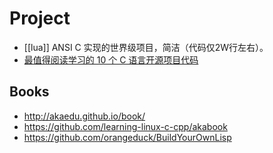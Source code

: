 # Project
- [[lua]] ANSI C 实现的世界级项目，简洁（代码仅2W行左右）。
- [最值得阅读学习的 10 个 C 语言开源项目代码](http://blog.jobbole.com/79023/)


## Books
- http://akaedu.github.io/book/
- https://github.com/learning-linux-c-cpp/akabook
- https://github.com/orangeduck/BuildYourOwnLisp

